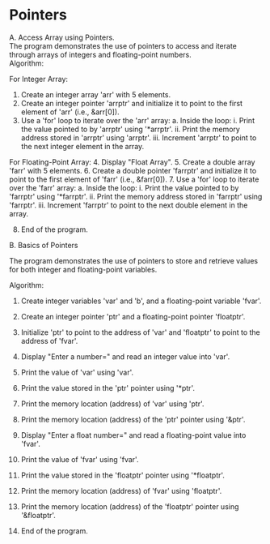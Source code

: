
# Pointers
A. Access Array using Pointers.                                                                                                                                                                                        
The program demonstrates the use of pointers to access and iterate through arrays of integers and floating-point numbers.                                                                                                
Algorithm:

For Integer Array:
1. Create an integer array 'arr' with 5 elements.
2. Create an integer pointer 'arrptr' and initialize it to point to the first element of 'arr' (i.e., &arr[0]).
3. Use a 'for' loop to iterate over the 'arr' array:
   a. Inside the loop:
      i. Print the value pointed to by 'arrptr' using '*arrptr'.
      ii. Print the memory address stored in 'arrptr' using 'arrptr'.
      iii. Increment 'arrptr' to point to the next integer element in the array.

For Floating-Point Array:
4. Display "Float Array".
5. Create a double array 'farr' with 5 elements.
6. Create a double pointer 'farrptr' and initialize it to point to the first element of 'farr' (i.e., &farr[0]).
7. Use a 'for' loop to iterate over the 'farr' array:
   a. Inside the loop:
      i. Print the value pointed to by 'farrptr' using '*farrptr'.
      ii. Print the memory address stored in 'farrptr' using 'farrptr'.
      iii. Increment 'farrptr' to point to the next double element in the array.

8. End of the program.                                                                                                                                                                                                


B. Basics of Pointers

The program demonstrates the use of pointers to store and retrieve values for both integer and floating-point variables.                                                                                           


Algorithm:

1. Create integer variables 'var' and 'b', and a floating-point variable 'fvar'.
2. Create an integer pointer 'ptr' and a floating-point pointer 'floatptr'.
3. Initialize 'ptr' to point to the address of 'var' and 'floatptr' to point to the address of 'fvar'.
4. Display "Enter a number=" and read an integer value into 'var'.
5. Print the value of 'var' using 'var'.
6. Print the value stored in the 'ptr' pointer using '*ptr'.
7. Print the memory location (address) of 'var' using 'ptr'.
8. Print the memory location (address) of the 'ptr' pointer using '&ptr'.

9. Display "Enter a float number=" and read a floating-point value into 'fvar'.
10. Print the value of 'fvar' using 'fvar'.
11. Print the value stored in the 'floatptr' pointer using '*floatptr'.
12. Print the memory location (address) of 'fvar' using 'floatptr'.
13. Print the memory location (address) of the 'floatptr' pointer using '&floatptr'.

14. End of the program.

